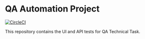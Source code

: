 
# QA Automation Project

[![CircleCI](https://dl.circleci.com/status-badge/img/gh/reemalaa01/QA-Technical-Task/tree/main.svg?style=svg)](https://dl.circleci.com/status-badge/redirect/gh/reemalaa01/QA-Technical-Task/tree/main)

This repository contains the UI and API tests for QA Technical Task.